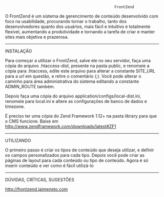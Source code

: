 
                                                      FrontZend

O FrontZend é um sistema de gerencimento de conteúdo desenvolvido com foco na
usabilidade, procurando tornar o trabalho, tanto dos desenvolvedores quanto
dos usuários, mais fácil e intuitivo e totalmente flexível, aumentando a
produtividade e tornando a tarefa de criar e manter sites mais objetiva e
prazerosa.

***

INSTALAÇÃO

Para começar a utilizar o FrontZend, salve ele no seu servidor, faça uma cópia
do arquivo .htaccess-dist, presente na pasta public, e renomeie a cópia para
.htaccess, edite este arquivo para alterar a constante SITE_URL para a url em
questão, e retire o comentário (;). Você pode alterar o caminho para área
administrativa do sistema editando a constante ADMIN_ROUTE também.

Depois faça uma cópia do arquivo application/configs/local-dist.ini, renomeie
para local.ini e altere as configurações de banco de dados e timezone.

É preciso ter uma cópia do Zend Framework 1.12+ na pasta library para que o
CMS funcione. Baixe em http://www.zendframework.com/downloads/latest#ZF1

***

UTILIZANDO

O primeiro passo é criar os tipos de conteúdo que deseja utilizar, e definir
os campos personalizados para cada tipo. Depois você pode criar as páginas
de layout para cada conteúdo ou tipo de conteúdo. Agora é só inserir conteúdo
e ver como é fácil utilizá-lo

***

DÚVIDAS, CRÍTICAS, SUGESTÕES

http://frontzend.jaimeneto.com
